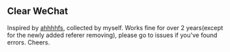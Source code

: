## Clear WeChat
Inspired by [ahhhhfs](https://twitter.com/abskoop?s=21&t=esRqUThzMpyQA1ZRbCUaLQ), collected by myself. Works fine for over 2 years(except for the newly added referer removing), please go to issues if you've found errors. Cheers.
